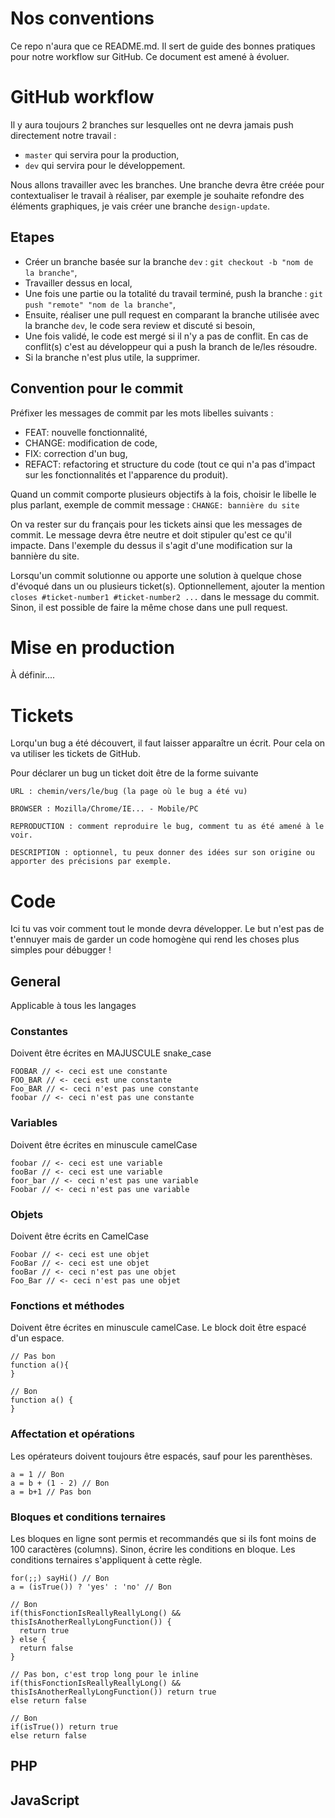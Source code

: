 # Nos conventions
Ce repo n'aura que ce README.md. Il sert de guide des bonnes pratiques pour notre workflow sur GitHub. Ce document est amené à évoluer.

# GitHub workflow

Il y aura toujours 2 branches sur lesquelles ont ne devra jamais push directement notre travail :
- `master` qui servira pour la production,
- `dev` qui servira pour le développement.

Nous allons travailler avec les branches. Une branche devra être créée pour contextualiser le travail à réaliser, par exemple je souhaite refondre des éléments graphiques, je vais créer une branche `design-update`.

## Etapes
- Créer un branche basée sur la branche `dev` : `git checkout -b "nom de la branche"`,
- Travailler dessus en local,
- Une fois une partie ou la totalité du travail terminé, push la branche : `git push "remote" "nom de la branche"`,
- Ensuite, réaliser une pull request en comparant la branche utilisée avec la branche `dev`, le code sera review et discuté si besoin,
- Une fois validé, le code est mergé si il n'y a pas de conflit. En cas de conflit(s) c'est au développeur qui a push la branch de le/les résoudre.
- Si la branche n'est plus utile, la supprimer.

## Convention pour le commit
Préfixer les messages de commit par les mots libelles suivants :
- FEAT: nouvelle fonctionnalité,
- CHANGE: modification de code,
- FIX: correction d'un bug,
- REFACT: refactoring et structure du code (tout ce qui n'a pas d'impact sur les fonctionnalités et l'apparence du produit).

Quand un commit comporte plusieurs objectifs à la fois, choisir le libelle le plus parlant, exemple de commit message :
`CHANGE: bannière du site`

On va rester sur du français pour les tickets ainsi que les messages de commit. Le message devra être neutre et doit stipuler qu'est ce qu'il impacte. Dans l'exemple du dessus il s'agit d'une modification sur la bannière du site.

Lorsqu'un commit solutionne ou apporte une solution à quelque chose d'évoqué dans un ou plusieurs ticket(s). Optionnellement, ajouter la mention `closes #ticket-number1 #ticket-number2 ...` dans le message du commit. Sinon, il est possible de faire la même chose dans une pull request.

# Mise en production
À définir....

# Tickets
Lorqu'un bug a été découvert, il faut laisser apparaître un écrit. Pour cela on va utiliser les tickets de GitHub.

Pour déclarer un bug un ticket doit être de la forme suivante

```
URL : chemin/vers/le/bug (la page où le bug a été vu)

BROWSER : Mozilla/Chrome/IE... - Mobile/PC

REPRODUCTION : comment reproduire le bug, comment tu as été amené à le voir.

DESCRIPTION : optionnel, tu peux donner des idées sur son origine ou apporter des précisions par exemple.
```

# Code
Ici tu vas voir comment tout le monde devra développer. Le but n'est pas de t'ennuyer mais de garder un code homogène qui rend les choses plus simples pour débugger !

## General
Applicable à tous les langages

### Constantes
Doivent être écrites en MAJUSCULE snake_case
```
FOOBAR // <- ceci est une constante
FOO_BAR // <- ceci est une constante
Foo_BAR // <- ceci n'est pas une constante
foobar // <- ceci n'est pas une constante
```

### Variables
Doivent être écrites en minuscule camelCase
```
foobar // <- ceci est une variable
fooBar // <- ceci est une variable
foor_bar // <- ceci n'est pas une variable
Foobar // <- ceci n'est pas une variable
```

### Objets
Doivent être écrits en CamelCase
```
Foobar // <- ceci est une objet
FooBar // <- ceci est une objet
fooBar // <- ceci n'est pas une objet
Foo_Bar // <- ceci n'est pas une objet
```

### Fonctions et méthodes
Doivent être écrites en minuscule camelCase. Le block doit être espacé d'un espace.
```
// Pas bon
function a(){
}

// Bon
function a() {
}
```

### Affectation et opérations
Les opérateurs doivent toujours être espacés, sauf pour les parenthèses.
```
a = 1 // Bon
a = b + (1 - 2) // Bon
a = b+1 // Pas bon
```

### Bloques et conditions ternaires
Les bloques en ligne sont permis et recommandés que si ils font moins de 100 caractères (columns). Sinon, écrire les conditions en bloque. Les conditions ternaires s'appliquent à cette règle.
```
for(;;) sayHi() // Bon
a = (isTrue()) ? 'yes' : 'no' // Bon

// Bon
if(thisFonctionIsReallyReallyLong() && thisIsAnotherReallyLongFunction()) {
  return true
} else {
  return false
}

// Pas bon, c'est trop long pour le inline
if(thisFonctionIsReallyReallyLong() && thisIsAnotherReallyLongFunction()) return true
else return false

// Bon
if(isTrue()) return true
else return false
```
## PHP

## JavaScript

